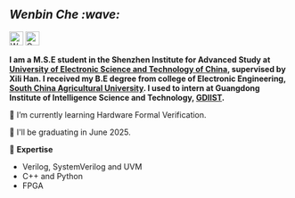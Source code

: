<!-- Greeting -->
<h2><em> Wenbin Che :wave: </em></h2>

<p>
<a href="https://wbche.github.io"><img src="https://img.shields.io/badge/Wenbin-Homepage-red?style=flat-square" height="25px" alt="Wenbin"></a>
<a href="https://scholar.google.com/citations?user=0PbLvCEAAAAJ"><img src="https://img.shields.io/badge/Google%20Scholar-4285F4?style=flat-square&logo=google-scholar&logoColor=white" height="25px" alt="Google Scholar"></a>
</p>

**I am a M.S.E student in the Shenzhen Institute for Advanced Study at [University of Electronic Science and Technology of China](https://www.uestc.edu.cn/), supervised by Xili Han. I received my B.E degree from college of Electronic Engineering, [South China Agricultural University](https://www.scau.edu.cn/). I used to intern at Guangdong Institute of Intelligence Science and Technology, [GDIIST](https://www.gdiist.cn/).**

🌱 I’m currently learning Hardware Formal Verification.

👯 I'll be graduating in June 2025.

🔭 **Expertise**

- Verilog, SystemVerilog and UVM
- C++ and Python
- FPGA

<!--
**WBChe/WBChe** is a ✨ _special_ ✨ repository because its `README.md` (this file) appears on your GitHub profile.

Here are some ideas to get you started:

- 🔭 I’m currently working on ...
- 🌱 I’m currently learning ...
- 👯 I’m looking to collaborate on ...
- 🤔 I’m looking for help with ...
- 💬 Ask me about ...
- 📫 How to reach me: ...
- 😄 Pronouns: ...
- ⚡ Fun fact: ...
-->
